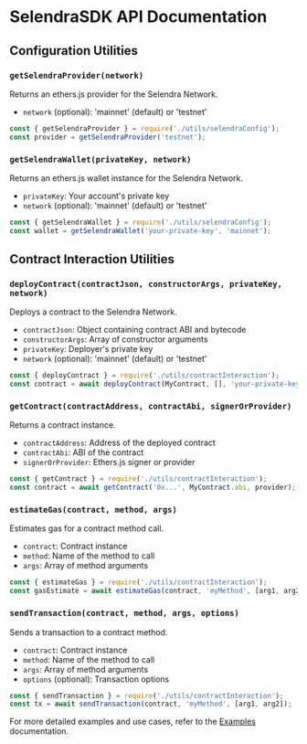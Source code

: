 # SelendraSDK API Documentation

## Configuration Utilities

### `getSelendraProvider(network)`

Returns an ethers.js provider for the Selendra Network.

- `network` (optional): 'mainnet' (default) or 'testnet'

```javascript
const { getSelendraProvider } = require('./utils/selendraConfig');
const provider = getSelendraProvider('testnet');
```

### `getSelendraWallet(privateKey, network)`

Returns an ethers.js wallet instance for the Selendra Network.

- `privateKey`: Your account's private key
- `network` (optional): 'mainnet' (default) or 'testnet'

```javascript
const { getSelendraWallet } = require('./utils/selendraConfig');
const wallet = getSelendraWallet('your-private-key', 'mainnet');
```

## Contract Interaction Utilities

### `deployContract(contractJson, constructorArgs, privateKey, network)`

Deploys a contract to the Selendra Network.

- `contractJson`: Object containing contract ABI and bytecode
- `constructorArgs`: Array of constructor arguments
- `privateKey`: Deployer's private key
- `network` (optional): 'mainnet' (default) or 'testnet'

```javascript
const { deployContract } = require('./utils/contractInteraction');
const contract = await deployContract(MyContract, [], 'your-private-key');
```

### `getContract(contractAddress, contractAbi, signerOrProvider)`

Returns a contract instance.

- `contractAddress`: Address of the deployed contract
- `contractAbi`: ABI of the contract
- `signerOrProvider`: Ethers.js signer or provider

```javascript
const { getContract } = require('./utils/contractInteraction');
const contract = await getContract('0x...', MyContract.abi, provider);
```

### `estimateGas(contract, method, args)`

Estimates gas for a contract method call.

- `contract`: Contract instance
- `method`: Name of the method to call
- `args`: Array of method arguments

```javascript
const { estimateGas } = require('./utils/contractInteraction');
const gasEstimate = await estimateGas(contract, 'myMethod', [arg1, arg2]);
```

### `sendTransaction(contract, method, args, options)`

Sends a transaction to a contract method.

- `contract`: Contract instance
- `method`: Name of the method to call
- `args`: Array of method arguments
- `options` (optional): Transaction options

```javascript
const { sendTransaction } = require('./utils/contractInteraction');
const tx = await sendTransaction(contract, 'myMethod', [arg1, arg2]);
```

For more detailed examples and use cases, refer to the [Examples](docs/Examples.md) documentation.